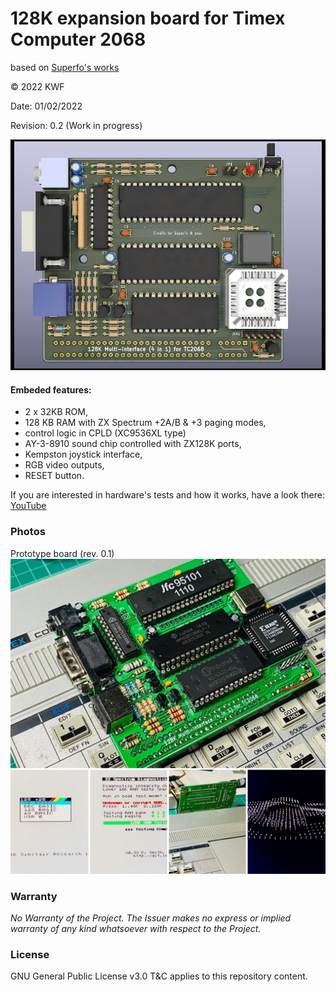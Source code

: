 # 128K expansion board for Timex Computer 2068
based on [Superfo's works](https://worldofspectrum.org/forums/discussion/comment/790105/#Comment_790105)

© 2022 KWF

Date: 01/02/2022

Revision: 0.2 (Work in progress)

![3D model](/Docs/TC2068_128K_4in1_v0_2.png)

#### Embeded features:

* 2 x 32KB ROM,
* 128 KB RAM with ZX Spectrum +2A/B & +3 paging modes,
* control logic in CPLD (XC9536XL type)
* AY-3-8910 sound chip controlled with ZX128K ports,
* Kempston joystick interface,
* RGB video outputs,
* RESET button.

If you are interested in hardware's tests and how it works, have a look there: [YouTube](https://youtu.be/7duh5zHNvDc)

### Photos

Prototype board (rev. 0.1)
![Prototype](/Docs/4_in1__128K_TC2068.jpg)

### Warranty

*No Warranty of the Project. The Issuer makes no express or implied warranty of any kind whatsoever with respect to the Project.*

### License

GNU General Public License v3.0 T&C applies to this repository content.
